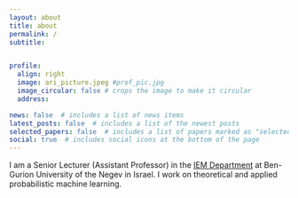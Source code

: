 ```yaml
---
layout: about
title: about
permalink: /
subtitle: 


profile:
  align: right
  image: ari_picture.jpeg #prof_pic.jpg
  image_circular: false # crops the image to make it circular
  address: 

news: false  # includes a list of news items
latest_posts: false  # includes a list of the newest posts
selected_papers: false  # includes a list of papers marked as "selected={true}"
social: true  # includes social icons at the bottom of the page
---
```

I am a Senior Lecturer (Assistant Professor) in the [IEM Department](https://in.bgu.ac.il/en/engn/iem/) at Ben-Gurion University of the Negev in Israel. 
I work on theoretical and applied probabilistic machine learning. 

 


<!--- 
I am looking for highly motivated MSc and PhD students with a background in physics, computer science and related fields.

Put your address / P.O. box / other info right below your picture. You can also disable any of these elements by editing `profile` property of the YAML header of your `_pages/about.md`. Edit `_bibliography/papers.bib` and Jekyll will render your [publications page](/al-folio/publications/) automatically.

Link to your social media connections, too. This theme is set up to use [Font Awesome icons](http://fortawesome.github.io/Font-Awesome/) and [Academicons](https://jpswalsh.github.io/academicons/), like the ones below. Add your Facebook, Twitter, LinkedIn, Google Scholar, or just disable all of them.


 just --->